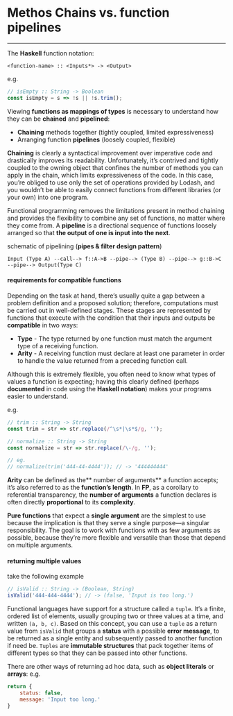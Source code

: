 # Methos Chains vs. function pipelines
---

The **Haskell** function notation:
```
<function-name> :: <Inputs*> -> <Output>
```
e.g.
```js
// isEmpty :: String -> Boolean
const isEmpty = s => !s || !s.trim();
```

Viewing **functions as mappings of types** is necessary to understand how they can be **chained** and **pipelined**:

- **Chaining** methods together (tightly coupled, limited expressiveness)
- Arranging function **pipelines** (loosely coupled, flexible)


**Chaining** is clearly a syntactical improvement over imperative code and drastically improves its readability. Unfortunately, it’s contrived and tightly coupled to the owning object that confines the number of methods you can apply in the chain, which limits expressiveness of the code. In this case, you’re obliged to use only the set of operations provided by Lodash, and you wouldn’t be able to easily connect functions from different libraries (or your own) into one program.

Functional programming removes the limitations present in method chaining and provides the flexibility to combine any set of functions, no matter where they come from. A **pipeline** is a directional sequence of functions loosely arranged so that **the output of one is input into the next**.

schematic of pipelining (**pipes & filter design pattern**)
```
Input (Type A) --call--> f::A->B --pipe--> (Type B) --pipe--> g::B->C --pipe--> Output(Type C) 
```

#### requirements for compatible functions

Depending on the task at hand, there’s usually quite a gap between a problem definition and a proposed solution; therefore, computations must be carried out in well-defined stages. These stages are represented by functions that execute with the condition that their inputs and outputs be **compatible** in two ways:

- **Type** - The type returned by one function must match the argument type of a receiving function.
- **Arity** - A receiving function must declare at least one parameter in order to handle the value returned from a preceding function call.

Although this is extremely flexible, you often need to know what types of values a function is expecting; having this clearly defined (perhaps **documented** in code using the **Haskell notation**) makes your programs easier to understand.

e.g.
```js
// trim :: String -> String
const trim = str => str.replace(/^\s*|\s*$/g, '');

// normalize :: String -> String
const normalize = str => str.replace(/\-/g, '');

// eg.
// normalize(trim('444-44-4444')); // -> '444444444' 
```

**Arity** can be defined as the** number of arguments** a function accepts; it’s also referred to as the **function’s length**. In **FP**, as a corollary to referential transparency, the **number of arguments** a function declares is often directly **proportional** to its **complexity**.

**Pure functions** that expect a **single argument** are the simplest to use because the implication is that they serve a single purpose—a singular responsibility. The goal is to work with functions with as few arguments as possible, because they’re more flexible and versatile than those that depend on multiple arguments.

#### returning multiple values

take the following example
```js
// isValid :: String -> (Boolean, String)
isValid('444-444-4444'); // -> (false, 'Input is too long.')
```
Functional languages have support for a structure called a `tuple`. It’s a finite, ordered list of elements, usually grouping two or three values at a time, and written `(a, b, c)`. Based on this concept, you can use a `tuple` as a return value from `isValid` that groups a **status** with a possible **error message**, to be returned as a single entity and subsequently passed to another function if need be. `Tuples` are **immutable structures** that pack together items of different types so that they can be passed into other functions.

There are other ways of returning ad hoc data, such as **object literals** or **arrays**:
e.g.
```js
return {
    status: false,
    message: 'Input too long.'
}
```
